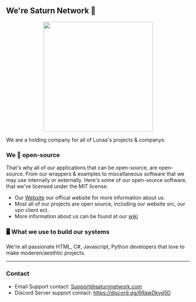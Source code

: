 ## We're Saturn Network 👋
<p align="center">
  <img height="300" src="https://z.zz.fo/egEjw.png">
</p>

We are a holding company for all of Lunaa's projects & companys.

### We 💖 open-source
That's why all of our applications that can be open-source, are open-source. From our wrappers &amp; examples to miscellaneous software that we may use internally or externally. Here's some of our open-source software, that we've licensed under the MIT license:

- Our [Website](https://website-landing.skidlunaa.repl.co/) our offical website for more information about us.
- Most all of our projects are open source, including our website src, our vpn client ect.
- More information about us can be found at our [wiki](https://github.com/SaturnNetwork/Saturn-Network/wiki)

### 🖥️ What we use to build our systems
We're all passionate HTML, C#, Javascript, Python developers that love to make moderen/aesthtic projects.

---

### Contact
- Email Support contact: Support@saturnnetwork.com
- Discord Server support contact: https://discord.gg/6RawDkyq5D
